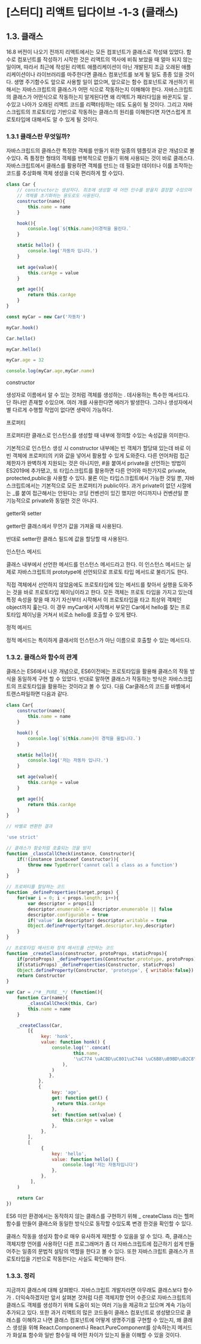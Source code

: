 # [스터디] 리액트 딥다이브 -1-3 (클래스)

## 1.3. 클래스

16.8 버전이 나오기 전까지 리액트에서는 모든 컴포넌트가 클래스로 작성돼 있었다. 함수로 컴포넌트를 작성하기 시작한 것은 리액트의 역사에 비춰 보았을 때 얼마 되지 않는 일이며, 따라서 최근에 작성된 리액트 애플리케이션이 아닌 개발된지 조금 오래된 애플리케이션이나 라이브러리를 마주한다면 클래스 컴포넌트를 보게 될 일도 종종 있을 것이다. 생명 주기함수도 앞으로 사용할 일이 없으며, 앞으로는 함수 컴포넌트로 개선하기 위해서는 자바스크립트의 클래스가 어떤 식으로 작동하는지 이해해야 한다. 자바스크립트의 클래스가 어떤식으로 작동하는지 알게된다면 왜 리액트가 패러다임을 바꾼지도 알 . 수있고 나아가 오래된 리액트 코드를 리팩터링하는 데도 도움이 될 것이다. 그리고 자바스크립트의 프로토타입 기반으로 작동하는 클래스의 원리를 이해한다면 자연스럽게 프로토타입에 대해서도 알 수 있게 될 것이다.

### 1.3.1 클래스란 무엇일까?

자바스크립드의 클래스란 특정한 객체를 만들기 위한 일종의 템플릿과 같은 개념으로 볼 수있다. 즉 틍정한 형태의 객체를 반복적으로 만들기 위해 사용되는 것이 바로 클래스다. 자바스크립트에서 클래스를 활용하면 객체를 만드는 데 필요한 데이터나 이를 조작하는 코드를 추상화해 객체 생성을 더욱 편리하게 할 수있다.

```jsx
class Car {
	// constructor는 생성자다. 최초에 생성할 때 어떤 인수를 받을지 결정할 수있으며
	// 객체를 초기화하는 용도로도 사용된다.
	constructor(name){
		this.name = name
	}

	hook(){
		console.log(`${this.name}이경적을 울린다.`
	}

	static hello() {
		console.log('자동차 입니다.')
	}

	set age(value){
		this.carAge = value
	}

	get age(){
		return this.carAge
	}
}

const myCar = new Car('자동차')

myCar.hook()

Car.hello()

myCar.hello()

myCar.age = 32

console.log(myCar.age,myCar.name)
```

constructor

생성자로 이름에서 알 수 있는 것처럼 객체를 생성하는 . 데사용하는 특수한 메서드다. 단 하나만 존재할 수있으며. 여러 개를 사용한다면 에러가 발생한다. 그러나 생성자에서 별 다르게 수행할 작업이 없다면 생략이 가능하다.

프로퍼티

프로퍼티란 클래스로 인스턴스를 생성할 때 내부에 정의할 수있는 속성값을 의미한다.

기본적으로 인스턴스 생성 시 constructor 내부에는 빈 객체가 할당돼 있는데 바로 이 빈 객체에 프로퍼티의 키와 값을 넣어서 활용할 수 있게 도와준다. 다른 언어처럼 접근 제한자가 완벽하게 지원되는 것은 아니지만, #을 붙여서 private을 선언하는 방법이 ES2019에 추가됐고, 또 타입스크립트를 활용하면 다른 언어와 마찬가지로 private, protected,public을 사용할 수 있다. 물론 이는 타입스크립트에서 가능한 것일 뿐, 자바스크립트에서는 기본적으로 모든 프로퍼티가 public이다. 과거 private이 없던 시절에는 \_를 붙여 접근해서는 안된다는 코딩 컨벤션이 있긴 했지만 어디까지나 컨벤션일 뿐 기능적으로 private와 동일한 것은 아니다.

getter와 setter

getter란 클래스에서 무언가 값을 가져올 때 사용된다.

반대로 setter란 클래스 필드에 값을 할당할 때 사용된다.

인스턴스 메서드

클래스 내부에서 선언한 메서드를 인스턴스 메서드라고 한다. 이 인스턴스 메서드는 실제로 자바스크립트의 prototype에 선언되므로 프로토 타입 메서드로 불리기도 한다.

직접 객체에서 선언하지 않았음에도 프로토타입에 있는 메서드를 찾아서 실행을 도와주는 것을 바로 프로토타입 체이닝이라고 한다. 모든 객체는 프로토 타입을 가지고 있는데 특정 속성을 찾을 때 자기 자신부터 시작해서 이 프로토타입을 타고 최상위 객체인 object까지 훑는다. 이 경우 myCar에서 시작해서 부모인 Car에서 hello를 찾는 프로토타입 체이닝을 거쳐서 비로소 hello를 호출할 수 있게 됐다.

정적 메서드

정적 메서드는 특이하게 클래서의 인스턴스가 아닌 이름으로 호출할 수 있는 메서드다.

### 1.3.2. 클래스와 함수의 관계

클래스는 ES6에서 나온 개념으로, ES6이전에는 프로토타입을 활용해 클래스의 작동 방식을 동일하게 구현 할 수 있었다. 반대로 말하면 클래스가 작동하는 방식은 자바스크립트의 프로토타입을 활용하는 것이라고 볼 수 있다. 다음 Car클래스의 코드를 바벨에서 트랜스파일하면 다음과 같다.

```jsx
class Car{
	constructor(name){
		this.name = name
	}

	hook() {
		console.log(`${this.name}이 경적을 울립니다.`)
	}

	static hello(){
		console.log('저는 자동차 입니다.')
	}

	set age(value){
		this.carAge = value
	}

	get age(){
		return this.carAge
	}
}

// 바벨로 변환한 결과

'use strict'

// 클래스가 함숯처럼 호출되는 것을 방지
function _classCallCheck(instance, Constructor){
	if(!(instance instaceof Constructor)){
		throw new TypeError('cannot call a class as a function')
	}
}

// 프로퍼티를 할당하는 코드
function _defineProperties(target,props) {
	for(var i = 0; i < props.length; i++){
		var descriptor = props[i]
		descriptor.enumerable = descriptor.enumerable || false
		descriptor.configurable = true
		if('value' in descriptor) descriptor.writable = true
		Object.defineProperty(target.descriptor.key,descriptor)
	}
}

// 프로토타입 메서드와 정적 메서드를 선언하는 코드
function _createClass(constructor, protoProps, staticProps){
	if(protoProps) _defineProperties(Constructor.prototype, protoProps)
	if(staticProps) _defineProperties(Constructor, staticProps)
	Object.defineProperty(Constructor, 'prototype', { writable:false})
	return Constructor
}

var Car = /*#__PURE__*/ (function(){
	function Car(name){
		_classCallCheck(this, Car)
		this.name = name
	}

	_createClass(Car,
		[{
			 key: 'honk',
			 value: function honk() {
				 console.log(''.concat(
						 this.name,
						 '\uC774 \uACBD\uC801\uC744 \uC6B8\uB9BD\uB2C8\uB2E4!',
					 ),
				 )
				},
			},
			{
				 key: 'age',
				 get: function get() {
				   return this.carAge
				 },
				 set: function set(value) {
					 this.carAge = value
				 },
			 },
		],
		[
			 {
				 key: 'hello',
				 value: function hello() {
					 console.log('저는 자동차입니다')
				 },
			 },
		 ],
	)

	return Car
})
```

ES6 미만 환경에서는 동작하지 않는 클래스를 구현하기 위해 \_ createClass 라는 헬퍼 함수를 만들어 클래스와 동일한 방식으로 동작할 수있도록 변경 한것을 확인할 수 있다.

클래스 작동을 생성자 함수로 매우 유사하게 재현할 수 있음을 알 수 있다. 즉, 클래스는 객체지향 언어를 사용하던 다른 프로그래머가 좀 더 자바스크립트에 접근하기 쉽게 만들어주는 일종의 문법적 설탕의 역할을 한다고 볼 수 있다. 또한 자바스크립트 클래스가 프로토타입을 기반으로 작동한다는 사실도 확인해야 한다.

### 1.3.3. 정리

지금까지 클래스에 대해 살펴봤다. 자바스크립트 개발자라면 아무래도 클래스보다 함수가 . 더익숙하겠지만 앞서 살펴본 것처럼 다른 객체지향 언어 수준으로 자바스크립트의 클래스도 객체를 생성하기 위해 도움이 되는 여러 기능을 제공하고 있으며 계속 기능이 추가되고 있다. 또한 과거 리액트의 많은 코드들이 클래스 컴포넌트로 생성됐으므로 클래스를 이해하고 나면 클래스 컴포넌트에 어떻게 생명주기를 구현할 수 있는지, 왜 클래스 생성을 위해 React.Component나 React.PureComponent를 상속하는지 메서드가 화살표 함수와 일반 함수일 때 어떤 차이가 있는지 들을 이해할 수 있을 것이다.
